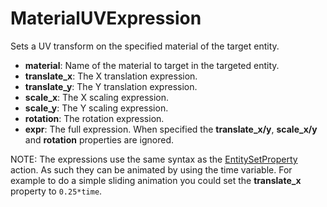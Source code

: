 # MaterialUVExpression

Sets a UV transform on the specified material of the target entity.

-   **material**: Name of the material to target in the targeted entity.
-   **translate\_x**: The X translation expression.
-   **translate\_y**: The Y translation expression.
-   **scale\_x**: The X scaling expression.
-   **scale\_y**: The Y scaling expression.
-   **rotation**: The rotation expression.
-   **expr**: The full expression. When specified the
    **translate\_x/y**, **scale\_x/y** and **rotation** properties are
    ignored.

NOTE: The expressions use the same syntax as the
[EntitySetProperty](Action/EntitySetProperty) action. As such they can
be animated by using the time variable. For example to do a simple
sliding animation you could set the **translate\_x** property to
`0.25*time`.
